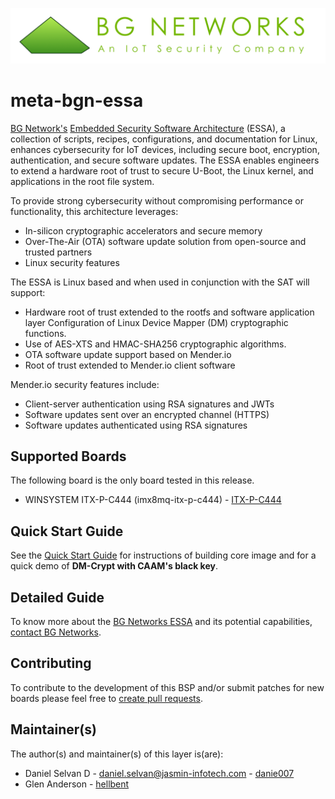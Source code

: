 <!-- 
# File: README.md
# Copyright (c) 2021 BG Networks, Inc.
# See LICENSE file for license details.
-->
<p align="center">
    <img src="docs/assets/BGN_logo.png" alt="BGN_logo" />
</p>

# meta-bgn-essa

[BG Network's](https://bgnet.works/) [Embedded Security Software Architecture](https://bgnet.works/embedded-security-software-architecture/) (ESSA), a collection of scripts, recipes, configurations, and documentation for Linux, enhances cybersecurity for IoT devices, including secure boot, encryption, authentication, and secure software updates. The ESSA enables engineers to extend a hardware root of trust to secure U-Boot, the Linux kernel, and applications in the root file system.

To provide strong cybersecurity without compromising performance or functionality, this architecture leverages:

- In-silicon cryptographic accelerators and secure memory
- Over-The-Air (OTA) software update solution from open-source and trusted partners
- Linux security features

The ESSA is Linux based and when used in conjunction with the SAT will support:

- Hardware root of trust extended to the rootfs and software application layer Configuration of Linux Device Mapper (DM) cryptographic functions.
- Use of AES-XTS and HMAC-SHA256 cryptographic algorithms.
- OTA software update support based on Mender.<d/>io
- Root of trust extended to Mender.<d/>io client software

Mender.<d/>io security features include:

- Client-server authentication using RSA signatures and JWTs
- Software updates sent over an encrypted channel (HTTPS)
- Software updates authenticated using RSA signatures

## Supported Boards

The following board is the only board tested in this release.

- WINSYSTEM ITX-P-C444 (imx8mq-itx-p-c444) - [ITX-P-C444](https://www.winsystems.com/product/itx-p-c444/)

## Quick Start Guide

See the [Quick Start Guide](docs/Quick_Start_Guide.md) for instructions of building core image and for a quick demo of **DM-Crypt with CAAM's black key**.

## Detailed Guide

To know more about the [BG Networks ESSA](https://bgnet.works/download-essa-user-guide/) and its potential capabilities, [contact BG Networks](https://bgnet.works/contact-us).

## Contributing

To contribute to the development of this BSP and/or submit patches for new boards please feel free to [create pull requests](https://github.com/bgnetworks/meta-bgn-essa/pulls).

## Maintainer(s)

The author(s) and maintainer(s) of this layer is(are):

- Daniel Selvan D - <daniel.selvan@jasmin-infotech.com> - [danie007](https://github.com/danie007)
- Glen Anderson - [hellbent](https://github.com/hellbent)


